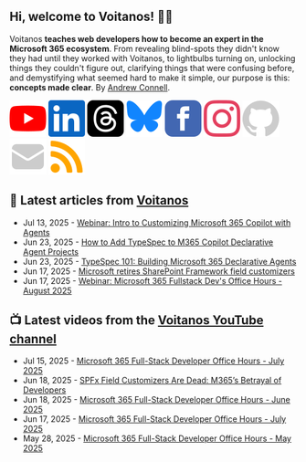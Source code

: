 ## Hi, welcome to Voitanos! 👋🏼

Voitanos **teaches web developers how to become an expert in the Microsoft 365 ecosystem**. From revealing blind-spots they didn't know they had until they worked with Voitanos, to lightbulbs turning on, unlocking things they couldn't figure out, clarifying things that were confusing before, and demystifying what seemed hard to make it simple, our purpose is this: **concepts made clear**. By [Andrew Connell](https://www.voitanos.io/pages/about-andrew).

[![](https://raw.githubusercontent.com/Voitanos/.github/main/images/youtube.svg)](http://voitanos.social/youtube) [![](https://raw.githubusercontent.com/Voitanos/.github/main/images/linkedin.svg)](http://voitanos.social/linkedin) [![](https://raw.githubusercontent.com/Voitanos/.github/main/images/threads.svg)](http://voitanos.social/threads) [![](https://raw.githubusercontent.com/Voitanos/.github/main/images/bluesky.svg)](http://voitanos.social/bluesky) [![](https://raw.githubusercontent.com/Voitanos/.github/main/images/facebook.svg)](http://voitanos.social/facebook) [![](https://raw.githubusercontent.com/Voitanos/.github/main/images/instagram.svg)](http://voitanos.social/instagram) [![](https://raw.githubusercontent.com/Voitanos/.github/main/images/github.svg)](http://voitanos.social/github) [![](https://raw.githubusercontent.com/Voitanos/.github/main/images/mail.svg)](https://www.voitanos.io/newsletter) [![](https://raw.githubusercontent.com/Voitanos/.github/main/images/rss.svg)](https://www.voitanos.io/blog)

## 📙 Latest articles from [Voitanos](https://www.voitanos.io/blog)
<!-- VOITANOSBLOG-POST-LIST:START -->
- Jul 13, 2025 - [Webinar: Intro to Customizing Microsoft 365 Copilot with Agents](https://www.voitanos.io/webinars/microsoft-365-copilot-into-to-agents-20250715/?utm_medium=rss&utm_source=voitanos.io)
- Jun 23, 2025 - [How to Add TypeSpec to M365 Copilot Declarative Agent Projects](https://www.voitanos.io/blog/microsoft-365-copilot-declarative-agent-typespec-starter-project/?utm_medium=rss&utm_source=voitanos.io)
- Jun 23, 2025 - [TypeSpec 101: Building Microsoft 365 Declarative Agents](https://www.voitanos.io/blog/microsoft-365-copilot-declarative-agent-typespec-101/?utm_medium=rss&utm_source=voitanos.io)
- Jun 17, 2025 - [Microsoft retires SharePoint Framework field customizers](https://www.voitanos.io/blog/sharepoint-framework-field-customizer-retirement/?utm_medium=rss&utm_source=voitanos.io)
- Jun 17, 2025 - [Webinar: Microsoft 365 Fullstack Dev&#39;s Office Hours - August 2025](https://www.voitanos.io/webinars/microsoft-365-full-stack-office-hours-2025-08-august/?utm_medium=rss&utm_source=voitanos.io)<!-- VOITANOSBLOG-POST-LIST:END -->

## 📺 Latest videos from the [Voitanos YouTube channel](https://www.youtube.com/voitanosio)
<!-- VOITANOSYOUTUBE-POST-LIST:START -->
- Jul 15, 2025 - [Microsoft 365 Full-Stack Developer Office Hours - July 2025](https://www.youtube.com/watch?v=7N4PdFHC5RE)
- Jun 18, 2025 - [SPFx Field Customizers Are Dead: M365’s Betrayal of Developers](https://www.youtube.com/watch?v=WhM1vyEBwpQ)
- Jun 18, 2025 - [Microsoft 365 Full-Stack Developer Office Hours - June 2025](https://www.youtube.com/watch?v=j-rPLoepQmM)
- Jun 17, 2025 - [Microsoft 365 Full-Stack Developer Office Hours - July 2025](https://www.youtube.com/watch?v=YGuGpfaTch4)
- May 28, 2025 - [Microsoft 365 Full-Stack Developer Office Hours - May 2025](https://www.youtube.com/watch?v=5gyBsxakdMk)<!-- VOITANOSYOUTUBE-POST-LIST:END -->
